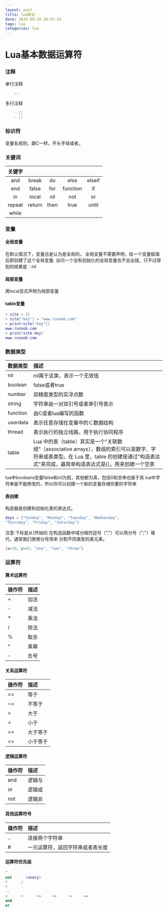 ```yaml
---
layout: post
title: lua笔记
date: 2019-09-29 10:47:14
tags: lua
categories: lua
---
```

# Lua基本数据运算符

### 注释
单行注释  
```
    --
```

多行注释
```lua
    --[[
    --]]
```

<!--more-->

### 标识符
变量名规则，跟C一样，开头字母或者_
    
### 关键词
|关键字|||||  
|:--:|:--:|:--:|:--:|:--:|  
|and|break|do|else|elseif|   
|end|false|for|function|if|
|in|local|nil|not|or|
|repeat|return|then|true|until|
|while|

### 变量
#### 全局变量
在默认情况下，变量总是认为是全局的。
全局变量不需要声明，给一个变量赋值后即创建了这个全局变量.
访问一个没有初始化的全局变量也不会出错，只不过得到的结果是：nil
#### 局部变量
用local显式声明为局部变量
#### table变量
```lua
> site = {}
> site["key"] = "www.runoob.com"
> print(site["key"])
www.runoob.com
> print(site.key)
www.runoob.com
```

### 数据类型
|数据类型|描述|
|:---|:---|
|nil|nil属于这类，表示一个无效值|
|boolean|false或者true|
|number|双精度类型的实浮点数|
|string|字符串由一对双引号或者单引号表示|
|function|由C或者lua编写的函数|
|userdata|表示任意存储在变量中的Ｃ数据结构|
|thread|表示执行的独立线路，用于执行协同程序|
|table|Lua 中的表（table）其实是一个"关联数组"（associative arrays），数组的索引可以是数字、字符串或表类型。在 Lua 里，table 的创建是通过"构造表达式"来完成，最简单构造表达式是{}，用来创建一个空表|


lua中booleans变量false和nil为假，其他都为真，包括0和空串也属于真
lua中字符串是不能修改的，所以你可以创建一个新的变量存储你要的字符串

#### 表创建
构造器是创建和初始化表的表达式。
```lua
days = {"Sunday", "Monday", "Tuesday", "Wednesday",
"Thursday", "Friday", "Saturday"}
```
注意:下标是从1开始的
在构造函数中域分隔符逗号（","）可以用分号（";"）替代，通常我们使用分号用来
分割不同类型的表元素。

```lua
{x=10, y=45; "one", "two", "three"}
```





### 运算符
#### 算术运算符
|操作符|描述|
|:---|:---|
|+|加法|
|-|减法|
|*|乘法|
|/|除法|
|%|取余|
|^|乘幂|
|-|负号|
#### 关系运算符
|操作符|描述|
|:---|:---|
|==|等于|
|~=|不等于|
|>|大于|
|<|小于|
|>=|大于等于|
|<=|小于等于|
#### 逻辑运算符
|操作符|描述|
|:---|:---|
|and|逻辑与|
|or|逻辑或|
|not|逻辑非|
#### 其他运算符号
|操作符|描述|
|:---|:---|
|..|连接两个字符串|
|#|一元运算符，返回字符串或者表长度|

#### 运算符优先级
```lua
^
not    - (unary)
*      /
+      -
..
<      >      <=     >=     ~=     ==
and
or
```

